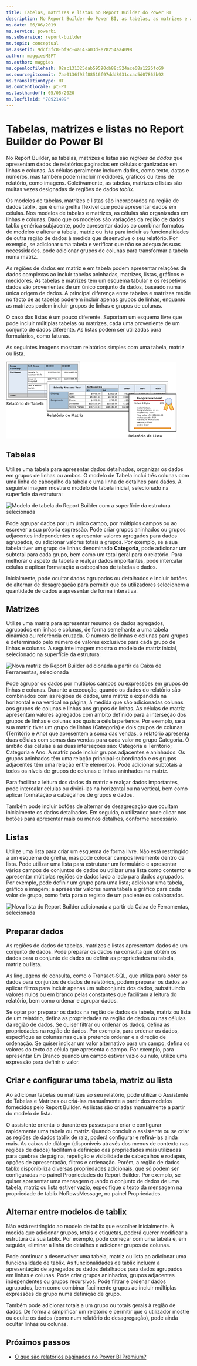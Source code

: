 ```yaml
---
title: Tabelas, matrizes e listas no Report Builder do Power BI
description: No Report Builder do Power BI, as tabelas, as matrizes e as listas são regiões de dados que apresentam dados de relatórios paginados em células organizadas em linhas e colunas.
ms.date: 06/06/2019
ms.service: powerbi
ms.subservice: report-builder
ms.topic: conceptual
ms.assetid: 9dcf3fc8-bf9c-4a14-a03d-e78254aa4098
author: maggiesMSFT
ms.author: maggies
ms.openlocfilehash: 02ac131325dab59590cb88c524ace68a1226fc69
ms.sourcegitcommit: 7aa0136f93f88516f97ddd8031ccac5d07863b92
ms.translationtype: HT
ms.contentlocale: pt-PT
ms.lasthandoff: 05/05/2020
ms.locfileid: "78921499"
---
```

# <a name="tables-matrixes-and-lists-in-power-bi-report-builder"></a>Tabelas, matrizes e listas no Report Builder do Power BI
 No Report Builder, as tabelas, matrizes e listas são *regiões de dados* que apresentam dados de relatórios paginados em células organizadas em linhas e colunas. As células geralmente incluem dados, como texto, datas e números, mas também podem incluir medidores, gráficos ou itens de relatório, como imagens. Coletivamente, as tabelas, matrizes e listas são muitas vezes designadas de regiões de dados *tablix*.  
  
 Os modelos de tabelas, matrizes e listas são incorporados na região de dados tablix, que é uma grelha flexível que pode apresentar dados em células. Nos modelos de tabelas e matrizes, as células são organizadas em linhas e colunas. Dado que os modelos são variações da região de dados tablix genérica subjacente, pode apresentar dados ao combinar formatos de modelos e alterar a tabela, matriz ou lista para incluir as funcionalidades de outra região de dados à medida que desenvolve o seu relatório. Por exemplo, se adicionar uma tabela e verificar que não se adequa às suas necessidades, pode adicionar grupos de colunas para transformar a tabela numa matriz.  
  
 As regiões de dados em matriz e em tabela podem apresentar relações de dados complexas ao incluir tabelas aninhadas, matrizes, listas, gráficos e medidores. As tabelas e matrizes têm um esquema tabular e os respetivos dados são provenientes de um único conjunto de dados, baseado numa única origem de dados. A principal diferença entre tabelas e matrizes reside no facto de as tabelas poderem incluir apenas grupos de linhas, enquanto as matrizes podem incluir grupos de linhas e grupos de colunas.  
  
 O caso das listas é um pouco diferente. Suportam um esquema livre que pode incluir múltiplas tabelas ou matrizes, cada uma proveniente de um conjunto de dados diferente. As listas podem ser utilizadas para formulários, como faturas.  
  
 As seguintes imagens mostram relatórios simples com uma tabela, matriz ou lista.  

![Tabela, matriz e lista do Report Builder](media/report-builder-tables-matrices-lists/report-builder-table-matrix-list.png)
  
##  <a name="tables"></a><a name="Table"></a> Tabelas  
 Utilize uma tabela para apresentar dados detalhados, organizar os dados em grupos de linhas ou ambos. O modelo de Tabela inclui três colunas com uma linha de cabeçalho da tabela e uma linha de detalhes para dados. A seguinte imagem mostra o modelo de tabela inicial, selecionado na superfície da estrutura:  

![Modelo de tabela do Report Builder com a superfície da estrutura selecionada](media/report-builder-tables-matrices-lists/report-builder-new-table.png)
  
 Pode agrupar dados por um único campo, por múltiplos campos ou ao escrever a sua própria expressão. Pode criar grupos aninhados ou grupos adjacentes independentes e apresentar valores agregados para dados agrupados, ou adicionar valores totais a grupos. Por exemplo, se a sua tabela tiver um grupo de linhas denominado **Categoria**, pode adicionar um subtotal para cada grupo, bem como um total geral para o relatório. Para melhorar o aspeto da tabela e realçar dados importantes, pode intercalar células e aplicar formatação a cabeçalhos de tabelas e dados.  
  
 Inicialmente, pode ocultar dados agrupados ou detalhados e incluir botões de alternar de desagregação para permitir que os utilizadores selecionem a quantidade de dados a apresentar de forma interativa.  
  
##  <a name="matrixes"></a><a name="Matrix"></a> Matrizes  
 Utilize uma matriz para apresentar resumos de dados agregados, agrupados em linhas e colunas, de forma semelhante a uma tabela dinâmica ou referência cruzada. O número de linhas e colunas para grupos é determinado pelo número de valores exclusivos para cada grupo de linhas e colunas. A seguinte imagem mostra o modelo de matriz inicial, selecionado na superfície da estrutura:  

![Nova matriz do Report Builder adicionada a partir da Caixa de Ferramentas, selecionada](media/report-builder-tables-matrices-lists/report-builder-new-matrix.png)
 
 Pode agrupar os dados por múltiplos campos ou expressões em grupos de linhas e colunas. Durante a execução, quando os dados do relatório são combinados com as regiões de dados, uma matriz é expandida na horizontal e na vertical na página, à medida que são adicionadas colunas aos grupos de colunas e linhas aos grupos de linhas. As células de matriz apresentam valores agregados com âmbito definido para a interseção dos grupos de linhas e colunas aos quais a célula pertence. Por exemplo, se a sua matriz tiver um grupo de linhas (Categoria) e dois grupos de colunas (Território e Ano) que apresentem a soma das vendas, o relatório apresenta duas células com somas das vendas para cada valor no grupo Categoria. O âmbito das células e as duas interseções são: Categoria e Território; Categoria e Ano. A matriz pode incluir grupos adjacentes e aninhados. Os grupos aninhados têm uma relação principal-subordinado e os grupos adjacentes têm uma relação entre elementos. Pode adicionar subtotais a todos os níveis de grupos de colunas e linhas aninhados na matriz.  
  
 Para facilitar a leitura dos dados da matriz e realçar dados importantes, pode intercalar células ou dividi-las na horizontal ou na vertical, bem como aplicar formatação a cabeçalhos de grupos e dados.  
  
 Também pode incluir botões de alternar de desagregação que ocultam inicialmente os dados detalhados. Em seguida, o utilizador pode clicar nos botões para apresentar mais ou menos detalhes, conforme necessário.  
  
##  <a name="lists"></a><a name="List"></a> Listas  
 Utilize uma lista para criar um esquema de forma livre. Não está restringido a um esquema de grelha, mas pode colocar campos livremente dentro da lista. Pode utilizar uma lista para estruturar um formulário e apresentar vários campos de conjuntos de dados ou utilizar uma lista como contentor e apresentar múltiplas regiões de dados lado a lado para dados agrupados. Por exemplo, pode definir um grupo para uma lista; adicionar uma tabela, gráfico e imagem; e apresentar valores numa tabela e gráfico para cada valor de grupo, como faria para o registo de um paciente ou colaborador.  

![Nova lista do Report Builder adicionada a partir da Caixa de Ferramentas, selecionada](media/report-builder-tables-matrices-lists/report-builder-new-list.png)
  
##  <a name="preparing-data"></a><a name="PreparingData"></a> Preparar dados  
 As regiões de dados de tabelas, matrizes e listas apresentam dados de um conjunto de dados. Pode preparar os dados na consulta que obtém os dados para o conjunto de dados ou definir as propriedades na tabela, matriz ou lista.  
  
 As linguagens de consulta, como o Transact-SQL, que utiliza para obter os dados para conjuntos de dados de relatórios, podem preparar os dados ao aplicar filtros para incluir apenas um subconjunto dos dados, substituindo valores nulos ou em branco pelas constantes que facilitam a leitura do relatório, bem como ordenar e agrupar dados.  
  
 Se optar por preparar os dados na região de dados da tabela, matriz ou lista de um relatório, defina as propriedades na região de dados ou nas células da região de dados. Se quiser filtrar ou ordenar os dados, defina as propriedades na região de dados. Por exemplo, para ordenar os dados, especifique as colunas nas quais pretende ordenar e a direção de ordenação. Se quiser indicar um valor alternativo para um campo, defina os valores do texto da célula que apresenta o campo. Por exemplo, para apresentar Em Branco quando um campo estiver vazio ou nulo, utilize uma expressão para definir o valor.  
  
##  <a name="building-and-configuring-a-table-matrix-or-list"></a><a name="BuildingConfiguringTableMatrixList"></a> Criar e configurar uma tabela, matriz ou lista  
 Ao adicionar tabelas ou matrizes ao seu relatório, pode utilizar o Assistente de Tabelas e Matrizes ou criá-las manualmente a partir dos modelos fornecidos pelo Report Builder. As listas são criadas manualmente a partir do modelo de lista.  
  
 O assistente orienta-o durante os passos para criar e configurar rapidamente uma tabela ou matriz. Quando concluir o assistente ou se criar as regiões de dados tablix de raiz, poderá configurar e refiná-las ainda mais. As caixas de diálogo (disponíveis através dos menus de contexto nas regiões de dados) facilitam a definição das propriedades mais utilizadas para quebras de página, repetição e visibilidade de cabeçalhos e rodapés, opções de apresentação, filtros e ordenação. Porém, a região de dados tablix disponibiliza diversas propriedades adicionais, que só podem ser configuradas no painel Propriedades do Report Builder. Por exemplo, se quiser apresentar uma mensagem quando o conjunto de dados de uma tabela, matriz ou lista estiver vazio, especifique o texto da mensagem na propriedade de tablix NoRowsMessage, no painel Propriedades.  
  
##  <a name="changing-between-tablix-templates"></a><a name="ChangingBetweenTablixTemplates"></a> Alternar entre modelos de tablix  
 Não está restringido ao modelo de tablix que escolher inicialmente. À medida que adicionar grupos, totais e etiquetas, poderá querer modificar a estrutura da sua tablix. Por exemplo, pode começar com uma tabela e, em seguida, eliminar a linha de detalhes e adicionar grupos de colunas.  
  
 Pode continuar a desenvolver uma tabela, matriz ou lista ao adicionar uma funcionalidade de tablix. As funcionalidades de tablix incluem a apresentação de agregados ou dados detalhados para dados agrupados em linhas e colunas. Pode criar grupos aninhados, grupos adjacentes independentes ou grupos recursivos. Pode filtrar e ordenar dados agrupados, bem como combinar facilmente grupos ao incluir múltiplas expressões de grupo numa definição de grupo.  
  
 Também pode adicionar totais a um grupo ou totais gerais à região de dados. De forma a simplificar um relatório e permitir que o utilizador mostre ou oculte os dados (como num relatório de desagregação), pode ainda ocultar linhas ou colunas. 

## <a name="next-steps"></a>Próximos passos

- [O que são relatórios paginados no Power BI Premium?](paginated-reports-report-builder-power-bi.md)
